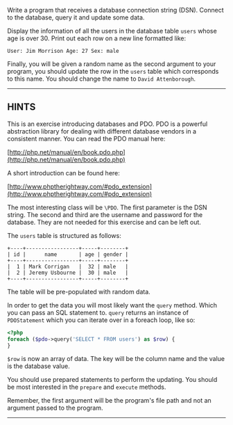 Write a program that receives a database connection string (DSN). Connect to the database, query it and update some data.

Display the information of all the users in the database table `users` whose age is over 30. Print out each row on a new line formatted like:

`User: Jim Morrison Age: 27 Sex: male`

Finally, you will be given a random name as the second argument to your program, you should update the row in the `users` table which corresponds to this name. You should change the name to `David Attenborough`.

----------------------------------------------------------------------
## HINTS

This is an exercise introducing databases and PDO. PDO is a powerful abstraction library for dealing with different database vendors in a consistent manner. You can read the PDO manual here:

  [http://php.net/manual/en/book.pdo.php](http://php.net/manual/en/book.pdo.php)
  
A short introduction can be found here:
  
  [http://www.phptherightway.com/#pdo_extension](http://www.phptherightway.com/#pdo_extension)
  
The most interesting class will be `\PDO`. The first parameter is the DSN string. The second and third are the username and password for the database. They are not needed for this exercise and can be left out.
  
The `users` table is structured as follows:

```
+----+-----------------+-----+--------+
| id |      name       | age | gender |
+----+-----------------+-----+--------+
|  1 | Mark Corrigan   |  32 | male   |
|  2 | Jeremy Usbourne |  30 | male   |
+----+-----------------+-----+--------+
```

The table will be pre-populated with random data.

In order to get the data you will most likely want the `query` method. Which you can pass an SQL statement to. `query` returns an instance of `PDOStatement` which you can iterate over in a foreach loop, like so:

```php
<?php
foreach ($pdo->query('SELECT * FROM users') as $row) {
}
```

`$row` is now an array of data. The key will be the column name and the value is the database value.


You should use prepared statements to perform the updating. You should be most interested in the `prepare` and `execute` methods.

Remember, the first argument will be the program's file path and not an argument passed to the program.

----------------------------------------------------------------------

